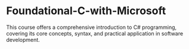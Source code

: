 # Foundational-C-with-Microsoft
This course offers a comprehensive introduction to C# programming, covering its core concepts, syntax, and practical application in software development.
